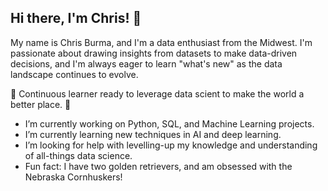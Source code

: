 ## Hi there, I'm Chris! 👋

My name is Chris Burma, and I'm a data enthusiast from the Midwest. I'm passionate about drawing insights from datasets to make data-driven decisions, and I'm always eager to learn "what's new" as the data landscape continues to evolve.

🧠 Continuous learner ready to leverage data scient to make the world a better place. 🧠

- I’m currently working on Python, SQL, and Machine Learning projects.
- I’m currently learning new techniques in AI and deep learning.
- I’m looking for help with levelling-up my knowledge and understanding of all-things data science.
- Fun fact: I have two golden retrievers, and am obsessed with the Nebraska Cornhuskers!

<!--
**cwburma0608/cwburma0608** is a ✨ _special_ ✨ repository because its `README.md` (this file) appears on your GitHub profile.

Here are some ideas to get you started:

- 🔭 I’m currently working on ...
- 🌱 I’m currently learning ...
- 👯 I’m looking to collaborate on ...
- 🤔 I’m looking for help with ...
- 💬 Ask me about ...
- 📫 How to reach me: ...
- 😄 Pronouns: ...
- ⚡ Fun fact: ...
-->
